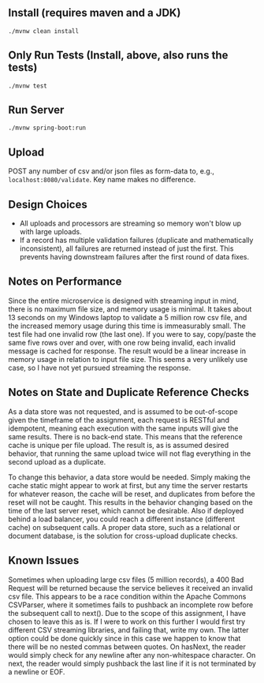 ## Install (requires maven and a JDK)
`./mvnw clean install`

## Only Run Tests (Install, above, also runs the tests)
`./mvnw test`

## Run Server
`./mvnw spring-boot:run`

## Upload
POST any number of csv and/or json files as form-data to, e.g., `localhost:8080/validate`. Key name makes no difference. 

## Design Choices
- All uploads and processors are streaming so memory won't blow up with large uploads.
- If a record has multiple validation failures (duplicate and mathematically inconsistent), all failures are
returned instead of just the first. This prevents having downstream failures after the first round of data fixes.

## Notes on Performance
Since the entire microservice is designed with streaming input in mind, there is no maximum file size, and memory
usage is minimal. It takes about 13 seconds on my Windows laptop to validate a 5 million row csv file, and the
increased memory usage during this time is immeasurably small. The test file had one invalid row (the last one).
If you were to say, copy/paste the same five rows over and over, with one row being invalid, each invalid
message is cached for response. The result would be a linear increase in memory usage in relation to input file
size. This seems a very unlikely use case, so I have not yet pursued streaming the response.

## Notes on State and Duplicate Reference Checks
As a data store was not requested, and is assumed to be out-of-scope given the timeframe of the assignment,
each request is RESTful and idempotent, meaning each execution with the same inputs will give the same results.
There is no back-end state. This means that the reference cache is unique per file upload. The result is, as
is assumed desired behavior, that running the same upload twice will not flag everything in the second upload
as a duplicate.

To change this behavior, a data store would be needed. Simply making the cache static might appear to work at
first, but any time the server restarts for whatever reason, the cache will be reset, and duplicates from before
the reset will not be caught. This results in the behavior changing based on the time of the last server reset,
which cannot be desirable. Also if deployed behind a load balancer, you could reach a different instance (different
cache) on subsequent calls. A proper data store, such as a relational or document database, is the solution for
cross-upload duplicate checks.

## Known Issues
Sometimes when uploading large csv files (5 million records), a 400 Bad Request will be returned because the service
believes it received an invalid csv file. This appears to be a race condition within the Apache Commons CSVParser,
where it sometimes fails to pushback an incomplete row before the subsequent call to next(). Due to the scope of this
assignment, I have chosen to leave this as is. If I were to work on this further I would first try different CSV
streaming libraries, and failing that, write my own. The latter option could be done quickly since in this case we
happen to know that there will be no nested commas between quotes. On hasNext, the reader would simply check for any
newline after any non-whitespace character. On next, the reader would simply pushback the last line if it is not
terminated by a newline or EOF.
